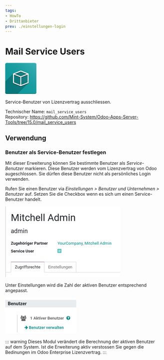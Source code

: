 ```yaml
---
tags:
- HowTo
- Drittanbieter
prev: ./einstellungen-login
---
```

# Mail Service Users
![icon_oms_box](assets/icon_oms_box.png)

Service-Benutzer von Lizenzvertrag ausschliessen.

Technischer Name: `mail_service_users`\
Repository: <https://github.com/Mint-System/Odoo-Apps-Server-Tools/tree/15.0/mail_service_users>

## Verwendung

### Benutzer als Service-Benutzer festlegen

Mit dieser Erweiterung können Sie bestimmte Benutzer als *Service-Benutzer* markieren. Diese Benutzer werden vom Lizenzvertrag von Odoo augeschlossen. Sie dürfen diese Benutzer nicht als persönliches Login verwenden.

Rufen Sie einen Benutzer via *Einstellungen > Benutzer und Unternehmen > Benutzer* auf. Setzen Sie die Checkbox wenn es sich um einen Service-Benutzer handelt.

![](assets/Mail%20Service%20Users.png)

Unter Einstellungen wird die Zahl der aktiven Benutzer entsprechend angepasst.

![](assets/Mail%20Service%20Users%20Einstellungen.png)

::: warning
Dieses Modul verändert die Berechnung der aktiven Benutzer auf dem System. Ist die Erweiterung aktiv verstossen Sie gegen die Bedinungen im Odoo Enterprise Lizenzvertrag. 
:::